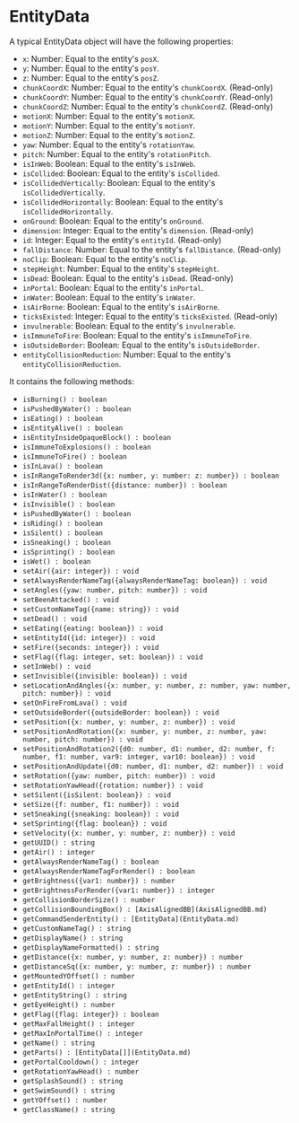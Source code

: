 # EntityData

A typical EntityData object will have the following properties:
- `x`: Number: Equal to the entity's `posX`.
- `y`: Number: Equal to the entity's `posY`.
- `z`: Number: Equal to the entity's `posZ`.
- `chunkCoordX`: Number: Equal to the entity's `chunkCoordX`. (Read-only)
- `chunkCoordY`: Number: Equal to the entity's `chunkCoordY`. (Read-only)
- `chunkCoordZ`: Number: Equal to the entity's `chunkCoordZ`. (Read-only)
- `motionX`: Number: Equal to the entity's `motionX`.
- `motionY`: Number: Equal to the entity's `motionY`.
- `motionZ`: Number: Equal to the entity's `motionZ`.
- `yaw`: Number: Equal to the entity's `rotationYaw`.
- `pitch`: Number: Equal to the entity's `rotationPitch`.
- `isInWeb`: Boolean: Equal to the entity's `isInWeb`.
- `isCollided`: Boolean: Equal to the entity's `isCollided`.
- `isCollidedVertically`: Boolean: Equal to the entity's `isCollidedVertically`.
- `isCollidedHorizontally`: Boolean: Equal to the entity's `isCollidedHorizontally`.
- `onGround`: Boolean: Equal to the entity's `onGround`.
- `dimension`: Integer: Equal to the entity's `dimension`. (Read-only)
- `id`: Integer: Equal to the entity's `entityId`. (Read-only)
- `fallDistance`: Number: Equal to the entity's `fallDistance`. (Read-only)
- `noClip`: Boolean: Equal to the entity's `noClip`.
- `stepHeight`: Number: Equal to the entity's `stepHeight`.
- `isDead`: Boolean: Equal to the entity's `isDead`. (Read-only)
- `inPortal`: Boolean: Equal to the entity's `inPortal`.
- `inWater`: Boolean: Equal to the entity's `inWater`.
- `isAirBorne`: Boolean: Equal to the entity's `isAirBorne`.
- `ticksExisted`: Integer: Equal to the entity's `ticksExisted`. (Read-only)
- `invulnerable`: Boolean: Equal to the entity's `invulnerable`.
- `isImmuneToFire`: Boolean: Equal to the entity's `isImmuneToFire`.
- `isOutsideBorder`: Boolean: Equal to the entity's `isOutsideBorder`.
- `entityCollisionReduction`: Number: Equal to the entity's `entityCollisionReduction`.

It contains the following methods:

- `isBurning() : boolean`
- `isPushedByWater() : boolean`
- `isEating() : boolean`
- `isEntityAlive() : boolean`
- `isEntityInsideOpaqueBlock() : boolean`
- `isImmuneToExplosions() : boolean`
- `isImmuneToFire() : boolean`
- `isInLava() : boolean`
- `isInRangeToRender3d({x: number, y: number: z: number}) : boolean`
- `isInRangeToRenderDist({distance: number}) : boolean`
- `isInWater() : boolean`
- `isInvisible() : boolean`
- `isPushedByWater() : boolean`
- `isRiding() : boolean`
- `isSilent() : boolean`
- `isSneaking() : boolean`
- `isSprinting() : boolean`
- `isWet() : boolean`
- `setAir({air: integer}) : void`
- `setAlwaysRenderNameTag({alwaysRenderNameTag: boolean}) : void`
- `setAngles({yaw: number, pitch: number}) : void`
- `setBeenAttacked() : void`
- `setCustomNameTag({name: string}) : void`
- `setDead() : void`
- `setEating({eating: boolean}) : void`
- `setEntityId({id: integer}) : void`
- `setFire({seconds: integer}) : void`
- `setFlag({flag: integer, set: boolean}) : void`
- `setInWeb() : void`
- `setInvisible({invisible: boolean}) : void`
- `setLocationAndAngles({x: number, y: number, z: number, yaw: number, pitch: number}) : void`
- `setOnFireFromLava() : void`
- `setOutsideBorder({outsideBorder: boolean}) : void`
- `setPosition({x: number, y: number, z: number}) : void`
- `setPositionAndRotation({x: number, y: number, z: number, yaw: number, pitch: number}) : void`
- `setPositionAndRotation2({d0: number, d1: number, d2: number, f: number, f1: number, var9: integer, var10: boolean}) : void`
- `setPositionAndUpdate({d0: number, d1: number, d2: number}) : void`
- `setRotation({yaw: number, pitch: number}) : void`
- `setRotationYawHead({rotation: number}) : void`
- `setSilent({isSilent: boolean}) : void`
- `setSize({f: number, f1: number}) : void`
- `setSneaking({sneaking: boolean}) : void`
- `setSprinting({flag: boolean}) : void`
- `setVelocity({x: number, y: number, z: number}) : void`
- `getUUID() : string`
- `getAir() : integer`
- `getAlwaysRenderNameTag() : boolean`
- `getAlwaysRenderNameTagForRender() : boolean`
- `getBrightness({var1: number}) : number`
- `getBrightnessForRender({var1: number}) : integer`
- `getCollisionBorderSize() : number`
- `getCollisionBoundingBox() : [AxisAlignedBB](AxisAlignedBB.md)`
- `getCommandSenderEntity() : [EntityData](EntityData.md)`
- `getCustomNameTag() : string`
- `getDisplayName() : string`
- `getDisplayNameFormatted() : string`
- `getDistance({x: number, y: number, z: number}) : number`
- `getDistanceSq({x: number, y: number, z: number}) : number`
- `getMountedYOffset() : number`
- `getEntityId() : integer`
- `getEntityString() : string`
- `getEyeHeight() : number`
- `getFlag({flag: integer}) : boolean`
- `getMaxFallHeight() : integer`
- `getMaxInPortalTime() : integer`
- `getName() : string`
- `getParts() : [EntityData[]](EntityData.md)`
- `getPortalCooldown() : integer`
- `getRotationYawHead() : number`
- `getSplashSound() : string`
- `getSwimSound() : string`
- `getYOffset() : number`
- `getClassName() : string`
